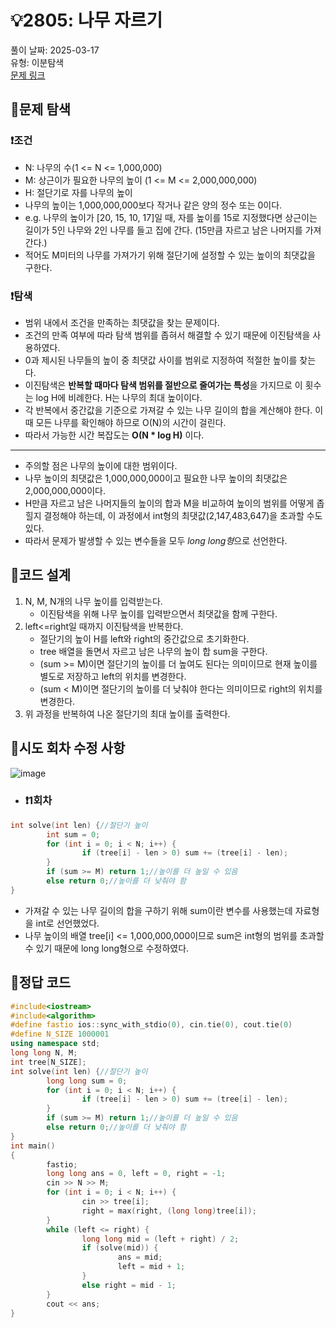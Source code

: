 # :bulb:2805: 나무 자르기  
풀이 날짜: 2025-03-17  
유형: 이분탐색  
[문제 링크](https://www.acmicpc.net/problem/2805)  

## :pushpin:문제 탐색
### :heavy_exclamation_mark:조건
* N: 나무의 수(1 <= N <= 1,000,000)
* M: 상근이가 필요한 나무의 높이 (1 <= M <= 2,000,000,000)
* H: 절단기로 자를 나무의 높이
* 나무의 높이는 1,000,000,000보다 작거나 같은 양의 정수 또는 0이다.
* e.g. 나무의 높이가 [20, 15, 10, 17]일 때, 자를 높이를 15로 지정했다면 상근이는 길이가 5인 나무와 2인 나무를 들고 집에 간다. (15만큼 자르고 남은 나머지를 가져간다.)
* 적어도 M미터의 나무를 가져가기 위해 절단기에 설정할 수 있는 높이의 최댓값을 구한다. 

### :heavy_exclamation_mark:탐색
* 범위 내에서 조건을 만족하는 최댓값을 찾는 문제이다.
* 조건의 만족 여부에 따라 탐색 범위를 좁혀서 해결할 수 있기 때문에 이진탐색을 사용하였다.
* 0과 제시된 나무들의 높이 중 최댓값 사이를 범위로 지정하여 적절한 높이를 찾는다.
* 이진탐색은 **반복할 때마다 탐색 범위를 절반으로 줄여가는 특성**을 가지므로 이 횟수는 log H에 비례한다. H는 나무의 최대 높이이다.
* 각 반복에서 중간값을 기준으로 가져갈 수 있는 나무 길이의 합을 계산해야 한다. 이 때 모든 나무를 확인해야 하므로 O(N)의 시간이 걸린다.
* 따라서 가능한 시간 복잡도는 **O(N * log H)** 이다.
---
* 주의할 점은 나무의 높이에 대한 범위이다.
* 나무 높이의 최댓값은 1,000,000,000이고 필요한 나무 높이의 최댓값은 2,000,000,000이다.
* H만큼 자르고 남은 나머지들의 높이의 합과 M을 비교하여 높이의 범위를 어떻게 좁힐지 결정해야 하는데, 이 과정에서 int형의 최댓값(2,147,483,647)을 초과할 수도 있다.
* 따라서 문제가 발생할 수 있는 변수들을 모두 *long long형*으로 선언한다.

## :pushpin:코드 설계
1. N, M, N개의 나무 높이를 입력받는다.
   + 이진탐색을 위해 나무 높이를 입력받으면서 최댓값을 함께 구한다.
2. left<=right일 때까지 이진탐색을 반복한다.
   + 절단기의 높이 H를 left와 right의 중간값으로 초기화한다.
   + tree 배열을 돌면서 자르고 남은 나무의 높이 합 sum을 구한다.
   + (sum >= M)이면 절단기의 높이를 더 높여도 된다는 의미이므로 현재 높이를 별도로 저장하고 left의 위치를 변경한다.
   + (sum < M)이면 절단기의 높이를 더 낮춰야 한다는 의미이므로 right의 위치를 변경한다.
3. 위 과정을 반복하여 나온 절단기의 최대 높이를 출력한다.

## :pushpin:시도 회차 수정 사항
![image](https://github.com/user-attachments/assets/9c4e6d8f-9999-4b5c-9ec9-a14a898f800d)

* ### :heavy_exclamation_mark:1회차
``` c++
int solve(int len) {//절단기 높이
        int sum = 0;
        for (int i = 0; i < N; i++) {
                if (tree[i] - len > 0) sum += (tree[i] - len);
        }
        if (sum >= M) return 1;//높이를 더 높일 수 있음
        else return 0;//높이를 더 낮춰야 함
}
```
* 가져갈 수 있는 나무 길이의 합을 구하기 위해 sum이란 변수를 사용했는데 자료형을 int로 선언했었다.
* 나무 높이의 배열 tree[i] <= 1,000,000,000이므로 sum은 int형의 범위를 초과할 수 있기 때문에 long long형으로 수정하였다.

## :pushpin:정답 코드
``` c++
#include<iostream>
#include<algorithm>
#define fastio ios::sync_with_stdio(0), cin.tie(0), cout.tie(0)
#define N_SIZE 1000001
using namespace std;
long long N, M;
int tree[N_SIZE];
int solve(int len) {//절단기 높이
        long long sum = 0;
        for (int i = 0; i < N; i++) {
                if (tree[i] - len > 0) sum += (tree[i] - len);
        }
        if (sum >= M) return 1;//높이를 더 높일 수 있음
        else return 0;//높이를 더 낮춰야 함
}
int main()
{
        fastio;
        long long ans = 0, left = 0, right = -1;
        cin >> N >> M;
        for (int i = 0; i < N; i++) {
                cin >> tree[i];
                right = max(right, (long long)tree[i]);
        }
        while (left <= right) {
                long long mid = (left + right) / 2;
                if (solve(mid)) {
                        ans = mid;
                        left = mid + 1;
                }
                else right = mid - 1;
        }
        cout << ans;
}
```
